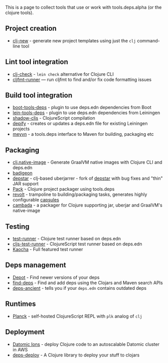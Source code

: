 This is a page to collect tools that use or work with tools.deps.alpha (or the clojure tools).

## Project creation

* [clj-new](https://github.com/seancorfield/clj-new) - generate new project templates using just the `clj` command-line tool

## Lint tool integration

* [clj-check](https://github.com/athos/clj-check) - `lein check` alternative for Clojure CLI
* [cljfmt-runner](https://github.com/JamesLaverack/cljfmt-runner) — run cljfmt to find and/or fix code formatting issues

## Build tool integration

* [boot-tools-deps](https://github.com/seancorfield/boot-tools-deps) - plugin to use deps.edn dependencies from Boot
* [lein-tools-deps](https://github.com/RickMoynihan/lein-tools-deps) - plugin to use deps.edn dependencies from Leiningen
* [shadow-cljs](https://github.com/thheller/shadow-cljs) - ClojureScript compilation
* [depify](https://github.com/hagmonk/depify) - creates or updates a deps.edn file for existing Leiningen projects
* [meyvn](https://github.com/danielsz/meyvn) - a tools.deps interface to Maven for building, packaging etc

## Packaging

* [clj.native-image](https://github.com/taylorwood/clj.native-image) - Generate GraalVM native images with Clojure CLI and deps.edn
* [badigeon](https://github.com/EwenG/badigeon)
* [depstar](https://github.com/seancorfield/depstar) - clj-based uberjarrer - fork of [depstar](https://github.com/healthfinch/depstar) with bug fixes and "thin" JAR support
* [Pack](https://github.com/juxt/pack.alpha) - Clojure project packager using tools.deps
* [revolt](https://github.com/mbuczko/revolt) - trampoline to building/packaging tasks, generates highly configurable [capsules](http://www.capsule.io/)
* [cambada](https://github.com/luchiniatwork/cambada) - a packager for Clojure supporting jar, uberjar and GraalVM's native-image

## Testing

* [test-runner](https://github.com/cognitect-labs/test-runner) - Clojure test runner based on deps.edn
* [cljs-test-runner](https://github.com/Olical/cljs-test-runner) - ClojureScript test runner based on deps.edn
* [Kaocha](https://github.com/lambdaisland/kaocha) - Full featured test runner

## Deps management

* [Depot](https://github.com/Olical/depot) - Find newer versions of your deps
* [find-deps](https://github.com/hagmonk/find-deps) - Find and add deps using the Clojars and Maven search APIs
* [deps-ancient](https://github.com/slipset/deps-ancient/) - tells you if your `deps.edn` contains outdated deps

## Runtimes

* [Planck](http://planck-repl.org) - self-hosted ClojureScript REPL with `plk` analog of `clj`

## Deployment

* [Datomic Ions](https://docs.datomic.com/cloud/ions/ions.html) - deploy Clojure code to an autoscalable Datomic cluster in AWS
* [deps-deploy](https://github.com/slipset/deps-deploy) - A Clojure library to deploy your stuff to clojars
